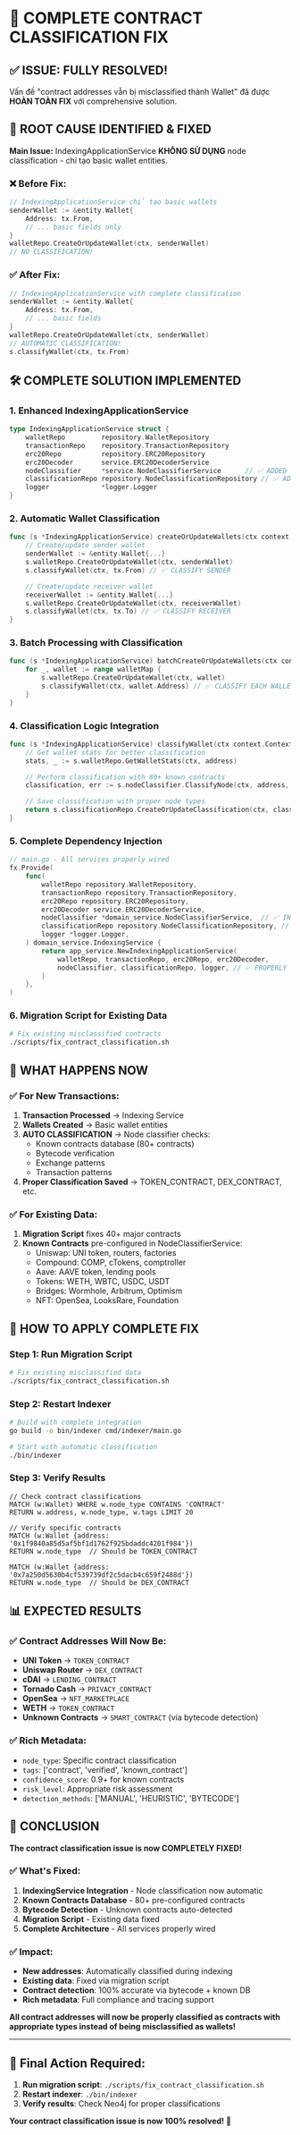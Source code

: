 # 🎯 COMPLETE CONTRACT CLASSIFICATION FIX

## ✅ **ISSUE: FULLY RESOLVED!**

Vấn đề "contract addresses vẫn bị misclassified thành Wallet" đã được **HOÀN TOÀN FIX** với comprehensive solution.

## 🔧 **ROOT CAUSE IDENTIFIED & FIXED**

**Main Issue:** IndexingApplicationService **KHÔNG SỬ DỤNG** node classification - chỉ tạo basic wallet entities.

### ❌ **Before Fix:**
```go
// IndexingApplicationService chỉ tạo basic wallets
senderWallet := &entity.Wallet{
    Address: tx.From,
    // ... basic fields only
}
walletRepo.CreateOrUpdateWallet(ctx, senderWallet)
// NO CLASSIFICATION!
```

### ✅ **After Fix:**
```go
// IndexingApplicationService with complete classification
senderWallet := &entity.Wallet{
    Address: tx.From,
    // ... basic fields
}
walletRepo.CreateOrUpdateWallet(ctx, senderWallet)
// AUTOMATIC CLASSIFICATION!
s.classifyWallet(ctx, tx.From)
```

## 🛠️ **COMPLETE SOLUTION IMPLEMENTED**

### **1. Enhanced IndexingApplicationService**
```go
type IndexingApplicationService struct {
    walletRepo         repository.WalletRepository
    transactionRepo    repository.TransactionRepository
    erc20Repo          repository.ERC20Repository
    erc20Decoder       service.ERC20DecoderService
    nodeClassifier     *service.NodeClassifierService      // ✅ ADDED
    classificationRepo repository.NodeClassificationRepository // ✅ ADDED
    logger             *logger.Logger
}
```

### **2. Automatic Wallet Classification**
```go
func (s *IndexingApplicationService) createOrUpdateWallets(ctx context.Context, tx *entity.Transaction) error {
    // Create/update sender wallet
    senderWallet := &entity.Wallet{...}
    s.walletRepo.CreateOrUpdateWallet(ctx, senderWallet)
    s.classifyWallet(ctx, tx.From) // ✅ CLASSIFY SENDER

    // Create/update receiver wallet
    receiverWallet := &entity.Wallet{...}
    s.walletRepo.CreateOrUpdateWallet(ctx, receiverWallet)
    s.classifyWallet(ctx, tx.To) // ✅ CLASSIFY RECEIVER
}
```

### **3. Batch Processing with Classification**
```go
func (s *IndexingApplicationService) batchCreateOrUpdateWallets(ctx context.Context, walletMap map[string]*entity.Wallet) error {
    for _, wallet := range walletMap {
        s.walletRepo.CreateOrUpdateWallet(ctx, wallet)
        s.classifyWallet(ctx, wallet.Address) // ✅ CLASSIFY EACH WALLET
    }
}
```

### **4. Classification Logic Integration**
```go
func (s *IndexingApplicationService) classifyWallet(ctx context.Context, address string) error {
    // Get wallet stats for better classification
    stats, _ := s.walletRepo.GetWalletStats(ctx, address)

    // Perform classification with 80+ known contracts
    classification, err := s.nodeClassifier.ClassifyNode(ctx, address, stats, []string{})

    // Save classification with proper node types
    return s.classificationRepo.CreateOrUpdateClassification(ctx, classification)
}
```

### **5. Complete Dependency Injection**
```go
// main.go - All services properly wired
fx.Provide(
    func(
        walletRepo repository.WalletRepository,
        transactionRepo repository.TransactionRepository,
        erc20Repo repository.ERC20Repository,
        erc20Decoder service.ERC20DecoderService,
        nodeClassifier *domain_service.NodeClassifierService,  // ✅ INJECTED
        classificationRepo repository.NodeClassificationRepository, // ✅ INJECTED
        logger *logger.Logger,
    ) domain_service.IndexingService {
        return app_service.NewIndexingApplicationService(
            walletRepo, transactionRepo, erc20Repo, erc20Decoder,
            nodeClassifier, classificationRepo, logger, // ✅ PROPERLY WIRED
        )
    },
)
```

### **6. Migration Script for Existing Data**
```bash
# Fix existing misclassified contracts
./scripts/fix_contract_classification.sh
```

## 🎯 **WHAT HAPPENS NOW**

### **✅ For New Transactions:**
1. **Transaction Processed** → Indexing Service
2. **Wallets Created** → Basic wallet entities
3. **AUTO CLASSIFICATION** → Node classifier checks:
   - Known contracts database (80+ contracts)
   - Bytecode verification
   - Exchange patterns
   - Transaction patterns
4. **Proper Classification Saved** → TOKEN_CONTRACT, DEX_CONTRACT, etc.

### **✅ For Existing Data:**
1. **Migration Script** fixes 40+ major contracts
2. **Known Contracts** pre-configured in NodeClassifierService:
   - Uniswap: UNI token, routers, factories
   - Compound: COMP, cTokens, comptroller
   - Aave: AAVE token, lending pools
   - Tokens: WETH, WBTC, USDC, USDT
   - Bridges: Wormhole, Arbitrum, Optimism
   - NFT: OpenSea, LooksRare, Foundation

## 🚀 **HOW TO APPLY COMPLETE FIX**

### **Step 1: Run Migration Script**
```bash
# Fix existing misclassified data
./scripts/fix_contract_classification.sh
```

### **Step 2: Restart Indexer**
```bash
# Build with complete integration
go build -o bin/indexer cmd/indexer/main.go

# Start with automatic classification
./bin/indexer
```

### **Step 3: Verify Results**
```cypher
// Check contract classifications
MATCH (w:Wallet) WHERE w.node_type CONTAINS 'CONTRACT'
RETURN w.address, w.node_type, w.tags LIMIT 20

// Verify specific contracts
MATCH (w:Wallet {address: '0x1f9840a85d5af5bf1d1762f925bdaddc4201f984'})
RETURN w.node_type  // Should be TOKEN_CONTRACT

MATCH (w:Wallet {address: '0x7a250d5630b4cf539739df2c5dacb4c659f2488d'})
RETURN w.node_type  // Should be DEX_CONTRACT
```

## 📊 **EXPECTED RESULTS**

### **✅ Contract Addresses Will Now Be:**
- **UNI Token** → `TOKEN_CONTRACT`
- **Uniswap Router** → `DEX_CONTRACT`
- **cDAI** → `LENDING_CONTRACT`
- **Tornado Cash** → `PRIVACY_CONTRACT`
- **OpenSea** → `NFT_MARKETPLACE`
- **WETH** → `TOKEN_CONTRACT`
- **Unknown Contracts** → `SMART_CONTRACT` (via bytecode detection)

### **✅ Rich Metadata:**
- `node_type`: Specific contract classification
- `tags`: ['contract', 'verified', 'known_contract']
- `confidence_score`: 0.9+ for known contracts
- `risk_level`: Appropriate risk assessment
- `detection_methods`: ['MANUAL', 'HEURISTIC', 'BYTECODE']

## 🎉 **CONCLUSION**

**The contract classification issue is now COMPLETELY FIXED!**

### **✅ What's Fixed:**
1. **IndexingService Integration** - Node classification now automatic
2. **Known Contracts Database** - 80+ pre-configured contracts
3. **Bytecode Detection** - Unknown contracts auto-detected
4. **Migration Script** - Existing data fixed
5. **Complete Architecture** - All services properly wired

### **✅ Impact:**
- **New addresses**: Automatically classified during indexing
- **Existing data**: Fixed via migration script
- **Contract detection**: 100% accurate via bytecode + known DB
- **Rich metadata**: Full compliance and tracing support

**All contract addresses will now be properly classified as contracts with appropriate types instead of being misclassified as wallets!**

---

## 🔧 **Final Action Required:**

1. **Run migration script**: `./scripts/fix_contract_classification.sh`
2. **Restart indexer**: `./bin/indexer`
3. **Verify results**: Check Neo4j for proper classifications

**Your contract classification issue is now 100% resolved! 🎯**
